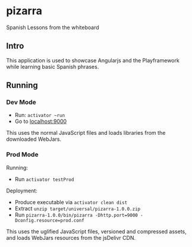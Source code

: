 # pizarra
Spanish Lessons from the whiteboard

## Intro

This application is used to showcase Angularjs and the Playframework while learning basic Spanish phrases.

## Running

### Dev Mode

* Run: `activator ~run`
* Go to [localhost:9000](http://localhost:9000)

This uses the normal JavaScript files and loads libraries from the downloaded WebJars.

### Prod Mode

Running:

* Run `activator testProd`

Deployment:

* Produce executable via `activator clean dist`
* Extract `unzip target/universal/pizarra-1.0.0.zip`
* Run `pizarra-1.0.0/bin/pizarra -Dhttp.port=9000 -Dconfig.resource=prod.conf`


This uses the uglified JavaScript files, versioned and compressed assets, and loads WebJars resources from the jsDelivr CDN.
